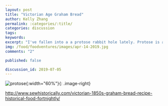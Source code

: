 ```yaml
---
layout: post
title: "Victorian Age Graham Bread"
author: Kelly Zhang
permalink: :categories/:title/
categories: discussion
tags:
keywords:
excerpt: "I've fallen into a a protose rabbit hole lately. Protose is a vintage vegetarian product, developed by Kellogg's in the early 1900's."
img: /food/foodventures/images/apr-14-2019.jpg
comments: "2"

published: false

discussion_id: 2019-07-05
---
```


![protose](/food/foodventures/images/#.jpg){:width="60%"}{: .image-right}

http://www.sewhistorically.com/victorian-1850s-graham-bread-recipe-historical-food-fortnightly/
